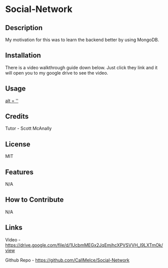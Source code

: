 # Social-Network

## Description

My motivation for this was to learn the backend better by using MongoDB.

## Installation

There is a video walkthrough guide down below. Just click they link and it will open you to my google drive to see the video.

## Usage


[alt = '' ](./images/Social-Network.jpg)


## Credits

Tutor - Scott McAnally

## License

MIT

## Features

N/A

## How to Contribute

N/A

## Links

Video - https://drive.google.com/file/d/1UcbmMEGx2JqEmjhcXPVSVVH_I9LXTmOk/view

Github Repo - https://github.com/CallMeIce/Social-Network
